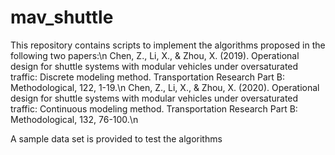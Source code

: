 # mav_shuttle

This repository contains scripts to implement the algorithms proposed in the following two papers:\n
Chen, Z., Li, X., & Zhou, X. (2019). Operational design for shuttle systems with modular vehicles under oversaturated traffic: Discrete modeling method. Transportation Research Part B: Methodological, 122, 1-19.\n
Chen, Z., Li, X., & Zhou, X. (2020). Operational design for shuttle systems with modular vehicles under oversaturated traffic: Continuous modeling method. Transportation Research Part B: Methodological, 132, 76-100.\n

A sample data set is provided to test the algorithms
